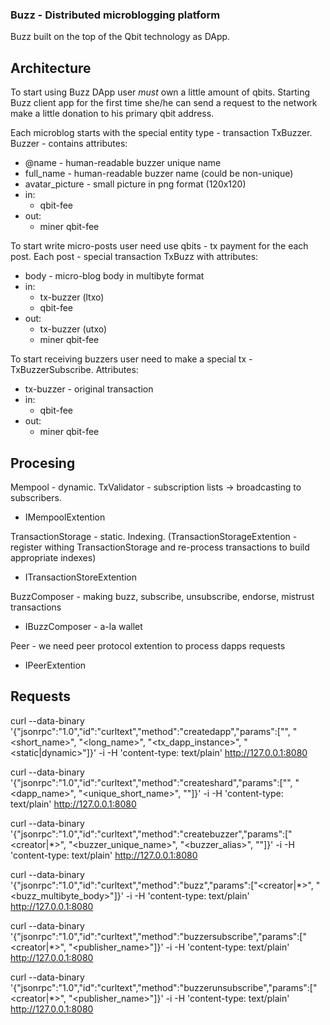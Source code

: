 ### Buzz - Distributed microblogging platform

Buzz built on the top of the Qbit technology as DApp.

## Architecture

To start using Buzz DApp user _must_ own a little amount of qbits. Starting Buzz client app for the first time she/he can send a request to the network make a little donation to his primary qbit address.

Each microblog starts with the special entity type - transaction TxBuzzer. Buzzer - contains attributes:
 - @name - human-readable buzzer unique name
 - full_name - human-readable buzzer name (could be non-unique)
 - avatar_picture - small picture in png format (120x120)
 - in:
   - qbit-fee
 - out:
   - miner qbit-fee

To start write micro-posts user need use qbits - tx payment for the each post. Each post - special transaction TxBuzz with attributes:
 - body - micro-blog body in multibyte format
 - in:
   - tx-buzzer (ltxo)
   - qbit-fee
 - out:
   - tx-buzzer (utxo)
   - miner qbit-fee

To start receiving buzzers user need to make a special tx - TxBuzzerSubscribe. Attributes:
 - tx-buzzer - original transaction
 - in:
   - qbit-fee
 - out:
   - miner qbit-fee

## Procesing

Mempool - dynamic. TxValidator - subscription lists -> broadcasting to subscribers.
 - IMempoolExtention

TransactionStorage - static. Indexing. (TransactionStorageExtention - register withing TransactionStorage and re-process transactions to build appropriate indexes)
 - ITransactionStoreExtention

BuzzComposer - making buzz, subscribe, unsubscribe, endorse, mistrust transactions
 - IBuzzComposer - a-la wallet

Peer - we need peer protocol extention to process dapps requests
 - IPeerExtention

## Requests

curl --data-binary '{"jsonrpc":"1.0","id":"curltext","method":"createdapp","params":["<owner>", "<short_name>", "<long_name>", "<tx_dapp_instance>", "<static|dynamic>"]}' -i -H 'content-type: text/plain' http://127.0.0.1:8080

curl --data-binary '{"jsonrpc":"1.0","id":"curltext","method":"createshard","params":["<creator>", "<dapp_name>", "<unique_short_name>", "<description>"]}' -i -H 'content-type: text/plain' http://127.0.0.1:8080

curl --data-binary '{"jsonrpc":"1.0","id":"curltext","method":"createbuzzer","params":["<creator|*>", "<buzzer_unique_name>", "<buzzer_alias>", "<description>"]}' -i -H 'content-type: text/plain' http://127.0.0.1:8080

curl --data-binary '{"jsonrpc":"1.0","id":"curltext","method":"buzz","params":["<creator|*>", "<buzz_multibyte_body>"]}' -i -H 'content-type: text/plain' http://127.0.0.1:8080

curl --data-binary '{"jsonrpc":"1.0","id":"curltext","method":"buzzersubscribe","params":["<creator|*>", "<publisher_name>"]}' -i -H 'content-type: text/plain' http://127.0.0.1:8080

curl --data-binary '{"jsonrpc":"1.0","id":"curltext","method":"buzzerunsubscribe","params":["<creator|*>", "<publisher_name>"]}' -i -H 'content-type: text/plain' http://127.0.0.1:8080
